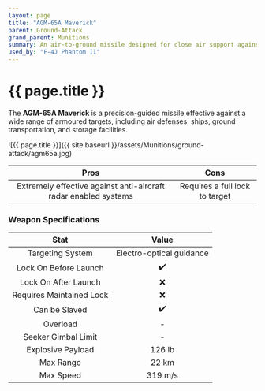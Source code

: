 ```yaml
---
layout: page
title: "AGM-65A Maverick"
parent: Ground-Attack
grand_parent: Munitions
summary: An air-to-ground missile designed for close air support against armoured targets.
used_by: "F-4J Phantom II"
---
```


# {{ page.title }}

The **AGM-65A Maverick** is a precision-guided missile effective against a wide range of armoured targets, including air defenses, ships, ground transportation, and storage facilities.

![{{ page.title }}]({{ site.baseurl }}/assets/Munitions/ground-attack/agm65a.jpg)

| Pros | Cons |
| :---: | :---: |
| Extremely effective against anti-aircraft radar enabled systems | Requires a full lock to target |

### Weapon Specifications

| Stat | Value |
|:-----:|:-----:|
| Targeting System | Electro-optical guidance |
| Lock On Before Launch | ✔️ |
| Lock On After Launch  | ❌ |
| Requires Maintained Lock  | ❌ |
| Can be Slaved  | ✔️ |
| Overload | - |
| Seeker Gimbal Limit | - |
| Explosive Payload | 126 lb |
| Max Range | 22 km |
| Max Speed | 319 m/s |
